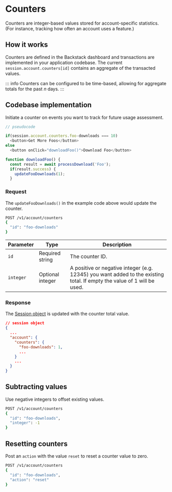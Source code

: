 # Counters

Counters are integer-based values stored for account-specific statistics. (For instance, tracking how often an account uses a feature.)

## How it works

Counters are defined in the Backstack dashboard and transactions are implemented in your application codebase. The current `session.account.counters[id]` contains an aggregate of the transacted values.

::: info 
Counters can be configured to be time-based, allowing for aggregate totals for the past _n_ days. 
:::

## Codebase implementation

Initiate a counter on events you want to track for future usage assessment.

```js
// pseudocode

if(session.account.counters.foo-downloads === 10)
  <button>Get More Foos</button>
else
  <button onClick="downloadFoo()">Download Foo</button>

function downloadFoo() {
  const result = await processDownload('Foo');
  if(result.success) {
    updateFooDownloads(1);
  }
```

### Request

The `updateFooDownloads()` in the example code above would update the counter.

```sh
POST /v1/account/counters
{
  "id": "foo-downloads"
}
```

| Parameter | Type | Description |
| --- | --- | --- |
| `id` | Required string | The counter ID. |
| `integer` | Optional integer | A positive or negative integer (e.g. 12345) you want added to the existing total. If empty the value of 1 will be used. |

### Response

The [Session object](sessions) is updated with the counter total value.

```json
// session object
{
  ...
  "account": {
    "counters": {
      "foo-downloads": 1,
      ...
    }
    ...
  }
}
```

## Subtracting values

Use negative integers to offset existing values.

```sh
POST /v1/account/counters
{
  "id": "foo-downloads",
  "integer": -1
}
```

## Resetting counters

Post an `action` with the value `reset` to reset a counter value to zero.

```sh
POST /v1/account/counters
{
  "id": "foo-downloads",
  "action": "reset"
}
```
